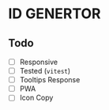 # ID GENERTOR

## Todo

- [ ] Responsive
- [ ] Tested (`vitest`)
- [ ] Tooltips Response
- [ ] PWA
- [ ] Icon Copy
